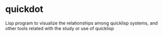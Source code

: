 # quickdot
Lisp program to visualize the relationships among quicklisp systems, and other tools related with the study or use of quicklisp

